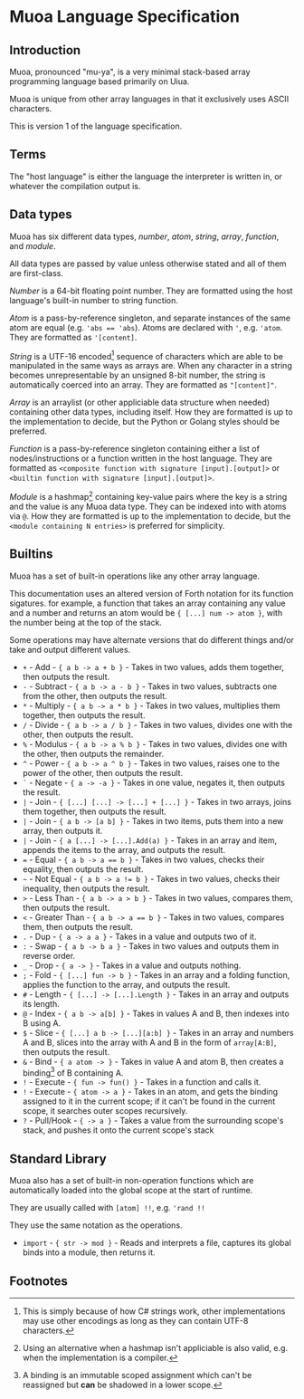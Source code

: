 # Muoa Language Specification

## Introduction

Muoa, pronounced "mu-ya", is a very minimal stack-based array programming language based primarily on Uiua.

Muoa is unique from other array languages in that it exclusively uses ASCII characters.

This is version 1 of the language specification.

## Terms

The "host language" is either the language the interpreter is written in, or whatever the compilation output is.

## Data types

Muoa has six different data types, *number*, *atom*, *string*, *array*, *function*, and *module*.

All data types are passed by value unless otherwise stated and all of them are first-class.

*Number* is a 64-bit floating point number.
They are formatted using the host language's built-in number to string function.

*Atom* is a pass-by-reference singleton, and separate instances of the same atom are equal (e.g. `'abs == 'abs`).
Atoms are declared with `'`, e.g. `'atom`.
They are formatted as `'[content]`.

*String* is a UTF-16 encoded[^1] sequence of characters which are able to be manipulated in the same ways as arrays are.
When any character in a string becomes unrepresentable by an unsigned 8-bit number, the string is automatically coerced into an array.
They are formatted as `"[content]"`.

*Array* is an arraylist (or other appliciable data structure when needed) containing other data types, including itself.
How they are formatted is up to the implementation to decide, but the Python or Golang styles should be preferred.

*Function* is a pass-by-reference singleton containing either a list of nodes/instructions or a function written in the host language.
They are formatted as `<composite function with signature [input].[output]>` or `<builtin function with signature [input].[output]>`.

*Module* is a hashmap[^2] containing key-value pairs where the key is a string and the value is any Muoa data type.
They can be indexed into with atoms via `@`.
How they are formatted is up to the implementation to decide, but the `<module containing N entries>` is preferred for simplicity.

## Builtins

Muoa has a set of built-in operations like any other array language.

This documentation uses an altered version of Forth notation for its function sigatures.
for example, a function that takes an array containing any value and a number and returns an atom would be `{ [...] num -> atom }`, with the number being at the top of the stack.

Some operations may have alternate versions that do different things and/or take and output different values.

- `+` - Add - `{ a b -> a + b }` - Takes in two values, adds them together, then outputs the result.
- `-` - Subtract - `{ a b -> a - b }` - Takes in two values, subtracts one from the other, then outputs the result.
- `*` - Multiply - `{ a b -> a * b }` - Takes in two values, multiplies them together, then outputs the result.
- `/` - Divide - `{ a b -> a / b }` - Takes in two values, divides one with the other, then outputs the result.
- `%` - Modulus - `{ a b -> a % b }` - Takes in two values, divides one with the other, then outputs the remainder.
- `^` - Power - `{ a b -> a ^ b }` - Takes in two values, raises one to the power of the other, then outputs the result.
- `` ` `` - Negate - `{ a -> -a }` - Takes in one value, negates it, then outputs the result.
- `|` - Join - `{ [...] [...] -> [...] + [...] }` - Takes in two arrays, joins them together, then outputs the result.
- `|` - Join - `{ a b -> [a b] }` - Takes in two items, puts them into a new array, then outputs it.
- `|` - Join - `{ a [...] -> [...].Add(a) }` - Takes in an array and item, appends the items to the array, and outputs the result.
- `=` - Equal - `{ a b -> a == b }` - Takes in two values, checks their equality, then outputs the result.
- `~` - Not Equal - `{ a b -> a != b }` - Takes in two values, checks their inequality, then outputs the result.
- `>` - Less Than - `{ a b -> a > b }` - Takes in two values, compares them, then outputs the result.
- `<` - Greater Than - `{ a b -> a == b }` - Takes in two values, compares them, then outputs the result.
- `.` - Dup - `{ a -> a a }` - Takes in a value and outputs two of it.
- `:` - Swap - `{ a b -> b a }` - Takes in two values and outputs them in reverse order.
- `_` - Drop - `{ a -> }` - Takes in a value and outputs nothing.
- `;` - Fold - `{ [...] fun -> b }` - Takes in an array and a folding function, applies the function to the array, and outputs the result.
- `#` - Length - `{ [...] -> [...].Length }` - Takes in an array and outputs its length.
- `@` - Index - `{ a b -> a[b] }` - Takes in values A and B, then indexes into B using A.
- `$` - Slice - `{ [...] a b -> [...][a:b] }` - Takes in an array and numbers A and B, slices into the array with A and B in the form of `array[A:B]`, then outputs the result.
- `&` - Bind - `{ a atom -> }` - Takes in value A and atom B, then creates a binding[^3] of B containing A.
- `!` - Execute - `{ fun -> fun() }` - Takes in a function and calls it.
- `!` - Execute - `{ atom -> a }` - Takes in an atom, and gets the binding assigned to it in the current scope; if it can't be found in the current scope, it searches outer scopes recursively.
- `?` - Pull/Hook - `{ -> a }` - Takes a value from the surrounding scope's stack, and pushes it onto the current scope's stack

## Standard Library

Muoa also has a set of built-in non-operation functions which are automatically loaded into the global scope at the start of runtime.

They are usually called with `[atom] !!`, e.g. `'rand !!`

They use the same notation as the operations.

- `import` - `{ str -> mod }` - Reads and interprets a file, captures its global binds into a module, then returns it.

## Footnotes

[^1]: This is simply because of how C# strings work, other implementations may use other encodings as long as they can contain UTF-8 characters.

[^2]: Using an alternative when a hashmap isn't appliciable is also valid, e.g. when the implementation is a compiler.

[^3]: A binding is an immutable scoped assignment which can't be reassigned but **can** be shadowed in a lower scope.
